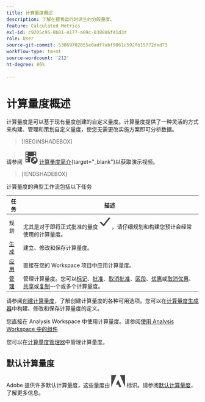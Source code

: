 ```yaml
---
title: 计算量度概述
description: 了解在报表运行时派生的分段量度。
feature: Calculated Metrics
exl-id: c9205c95-8b01-4177-a89c-038886f41d3d
role: User
source-git-commit: 53069702055e0adf7abf9061c592fb15772ded73
workflow-type: tm+mt
source-wordcount: '212'
ht-degree: 86%

---
```


# 计算量度概述

计算量度是可以基于现有量度创建的自定义量度。计算量度提供了一种灵活的方式来构建、管理和策划自定义量度，使您无需更改实施方案即可分析数据。



>[!BEGINSHADEBOX]

请参阅 ![VideoCheckedOut](/help/assets/icons/VideoCheckedOut.svg) [计算量度简介](https://video.tv.adobe.com/v/31787/?quality=12&learn=on){target="_blank"}以获取演示视频。

>[!ENDSHADEBOX]

计算量度的典型工作流包括以下任务

| 任务 | 描述 |
| --- | --- |
| 规划 | 尤其是对于即将正式批准的量度![Checkmark](/help/assets/icons/Checkmark.svg)，请仔细规划和构建您预计会经常使用的计算量度。 |
| [生成](/help/components/calc-metrics/cm-workflow/cm-build-metrics.md) | 建立、修改和保存计算量度。 |
| [应用](/help/components/use-components-in-workspace.md) | 直接在您的 Workspace 项目中应用计算量度。 |
| [管理](/help/components/calc-metrics/cm-workflow/cm-manager.md) | 管理计算量度。您可以[标记](/help/components/calc-metrics/cm-workflow/cm-tagging.md)、[批准](/help/components/calc-metrics/cm-workflow/cm-approving.md)、[取消批准](/help/components/calc-metrics/cm-workflow/cm-approving.md)、[区段](/help/components/calc-metrics/cm-workflow/cm-filter.md)、[优惠](/help/components/calc-metrics/cm-workflow/cm-favorite.md)或[取消优惠](/help/components/calc-metrics/cm-workflow/cm-favorite.md)、[共享](/help/components/calc-metrics/cm-workflow/cm-sharing.md)或[复制](/help/components/calc-metrics/cm-workflow/cm-copy.md)一个或多个计算量度。 |

请参阅[创建计算量度](/help/components/calc-metrics/cm-workflow/cm-workflow.md)，了解创建计算量度的各种可用选项。您可以在[计算量度生成器](cm-workflow/cm-build-metrics.md)中构建、修改和保存计算量度的定义。

您直接在 Analysis Workspace 中使用计算量度。请参阅[使用 Analysis Workspace 中的组件](/help/components/use-components-in-workspace.md)

您可以在[计算量度管理器](cm-workflow/cm-manager.md)中管理计算量度。

## 默认计算量度

Adobe 提供许多默认计算量度，这些量度由 ![AdobeLogoSmall](/help/assets/icons/AdobeLogoSmall.svg) 标识。请参阅[默认计算量度](/help/components/calc-metrics/default-calcmetrics.md)，了解更多信息。

